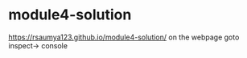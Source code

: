 # module4-solution
https://rsaumya123.github.io/module4-solution/
on the webpage goto inspect-> console
